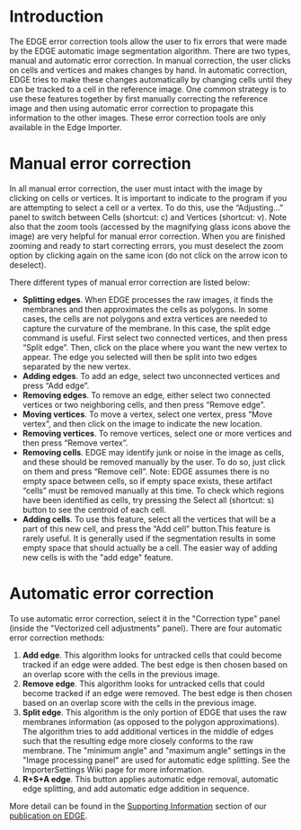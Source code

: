 # Introduction #
The EDGE error correction tools allow the user to fix errors that were made by the EDGE automatic image segmentation algorithm. There are two types, manual and automatic error correction. In manual correction, the user clicks on cells and vertices and makes changes by hand. In automatic correction, EDGE tries to make these changes automatically by changing cells until they can be tracked to a cell in the reference image. One common strategy is to use these features together by first manually correcting the reference image and then using automatic error correction to propagate this information to the other images. These error correction tools are only available in the Edge Importer.


# Manual error correction #

In all manual error correction, the user must intact with the image by clicking on cells or vertices. It is important to indicate to the program if you are attempting to select a cell or a vertex. To do this, use the “Adjusting...” panel to switch between Cells (shortcut: c) and Vertices (shortcut: v). Note also that the zoom tools (accessed by the magnifying glass icons above the image) are very helpful for manual error correction. When you are finished zooming and ready to start correcting errors, you must deselect the zoom option by clicking again on the same icon (do not click on the arrow icon to deselect).

There different types of manual error correction are listed below:

  * **Splitting edges**. When EDGE processes the raw images, it finds the membranes and then approximates the cells as polygons. In some cases, the cells are not polygons and extra vertices are needed to capture the curvature of the membrane. In this case, the split edge command is useful. First select two connected vertices, and then press “Split edge”. Then, click on the place where you want the new vertex to appear. The edge you selected will then be split into two edges separated by the new vertex.
  * **Adding edges**. To add an edge, select two unconnected vertices and press “Add edge”.
  * **Removing edges**. To remove an edge, either select two connected vertices or two neighboring cells, and then press “Remove edge”.
  * **Moving vertices**. To move a vertex, select one vertex, press “Move vertex”, and then click on the image to indicate the new location.
  * **Removing vertices**. To remove vertices, select one or more vertices and then press “Remove vertex”.
  * **Removing cells**. EDGE may identify junk or noise in the image as cells, and these should be removed manually by the user. To do so, just click on them and press “Remove cell”. Note: EDGE assumes there is no empty space between cells, so if empty space exists, these artifact “cells” must be removed manually at this time. To check which regions have been identified as cells, try pressing the Select all (shortcut: s) button to see the centroid of each cell.
  * **Adding cells**. To use this feature, select all the vertices that will be a part of this new cell, and press the “Add cell” button.This feature is rarely useful. It is generally used if the segmentation results in some empty space that should actually be a cell. The easier way of adding new cells is with the "add edge" feature.

# Automatic error correction #
To use automatic error correction, select it in the "Correction type" panel (inside the "Vectorized cell adjustments" panel). There are four automatic error correction methods:

  1. **Add edge**. This algorithm looks for untracked cells that could become tracked if an edge were added. The best edge is then chosen based on an overlap score with the cells in the previous image.
  1. **Remove edge**. This algorithm looks for untracked cells that could become tracked if an edge were removed.  The best edge is then chosen based on an overlap score with the cells in the previous image.
  1. **Split edge**. This algorithm is the only portion of EDGE that uses the raw membranes information (as opposed to the polygon approximations). The algorithm tries to add additional vertices in the middle of edges such that the resulting edge more closely conforms to the raw membrane. The "minimum angle" and "maximum angle" settings in the "Image processing panel" are used for automatic edge splitting. See the ImporterSettings Wiki page for more information.
  1. **R+S+A edge**. This button applies automatic edge removal, automatic edge splitting, and add automatic edge addition in sequence.

More detail can be found in the [Supporting Information](http://www.cs.ubc.ca/~mgelbart/publications/Gelbart2012_SI.pdf) section of our [publication on EDGE](http://www.cs.ubc.ca/~mgelbart/publications/Gelbart2012.pdf).